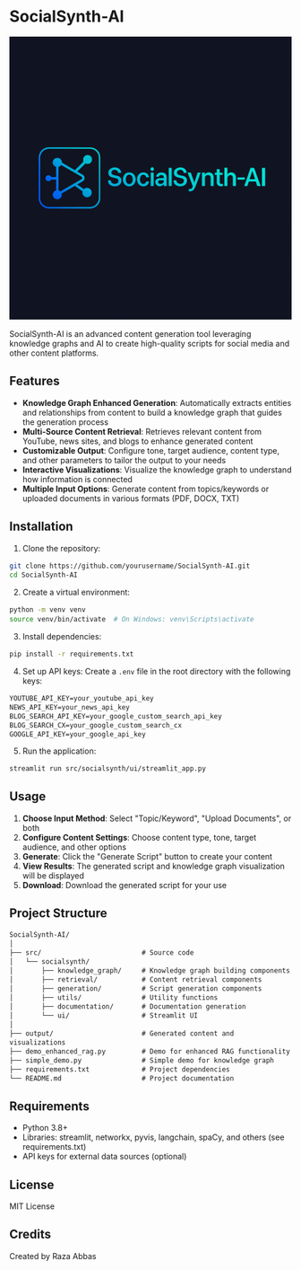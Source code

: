 # SocialSynth-AI

![SocialSynth-AI](logo.png)

SocialSynth-AI is an advanced content generation tool leveraging knowledge graphs and AI to create high-quality scripts for social media and other content platforms.

## Features

- **Knowledge Graph Enhanced Generation**: Automatically extracts entities and relationships from content to build a knowledge graph that guides the generation process
- **Multi-Source Content Retrieval**: Retrieves relevant content from YouTube, news sites, and blogs to enhance generated content
- **Customizable Output**: Configure tone, target audience, content type, and other parameters to tailor the output to your needs
- **Interactive Visualizations**: Visualize the knowledge graph to understand how information is connected
- **Multiple Input Options**: Generate content from topics/keywords or uploaded documents in various formats (PDF, DOCX, TXT)

## Installation

1. Clone the repository:
```bash
git clone https://github.com/yourusername/SocialSynth-AI.git
cd SocialSynth-AI
```

2. Create a virtual environment:
```bash
python -m venv venv
source venv/bin/activate  # On Windows: venv\Scripts\activate
```

3. Install dependencies:
```bash
pip install -r requirements.txt
```

4. Set up API keys:
Create a `.env` file in the root directory with the following keys:
```
YOUTUBE_API_KEY=your_youtube_api_key
NEWS_API_KEY=your_news_api_key
BLOG_SEARCH_API_KEY=your_google_custom_search_api_key
BLOG_SEARCH_CX=your_google_custom_search_cx
GOOGLE_API_KEY=your_google_api_key
```

5. Run the application:
```bash
streamlit run src/socialsynth/ui/streamlit_app.py
```

## Usage

1. **Choose Input Method**: Select "Topic/Keyword", "Upload Documents", or both
2. **Configure Content Settings**: Choose content type, tone, target audience, and other options
3. **Generate**: Click the "Generate Script" button to create your content
4. **View Results**: The generated script and knowledge graph visualization will be displayed
5. **Download**: Download the generated script for your use

## Project Structure

```
SocialSynth-AI/
│
├── src/                         # Source code
│   └── socialsynth/            
│       ├── knowledge_graph/     # Knowledge graph building components
│       ├── retrieval/           # Content retrieval components
│       ├── generation/          # Script generation components
│       ├── utils/               # Utility functions
│       ├── documentation/       # Documentation generation
│       └── ui/                  # Streamlit UI
│
├── output/                      # Generated content and visualizations
├── demo_enhanced_rag.py         # Demo for enhanced RAG functionality
├── simple_demo.py               # Simple demo for knowledge graph
├── requirements.txt             # Project dependencies
└── README.md                    # Project documentation
```

## Requirements

- Python 3.8+
- Libraries: streamlit, networkx, pyvis, langchain, spaCy, and others (see requirements.txt)
- API keys for external data sources (optional)

## License

MIT License

## Credits

Created by Raza Abbas
